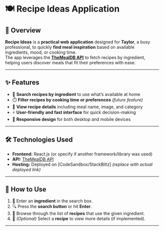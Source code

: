  # 🍽️ Recipe Ideas Application

## 📌 Overview
**Recipe Ideas** is a **practical web application** designed for **Taylor**, a busy professional, to quickly **find meal inspiration** based on available ingredients, mood, or cooking time.  
The app leverages the **[TheMealDB API](https://www.themealdb.com/api.php)** to fetch recipes by ingredient, helping users discover meals that fit their preferences with ease.  

---

## ✨ Features
- 🥦 **Search recipes by ingredient** to use what’s available at home  
- ⏱️ **Filter recipes by cooking time or preferences** *(future feature)*  
- 🍲 **View recipe details** including meal name, image, and category  
- ⚡ **User-friendly and fast interface** for quick decision-making  
- 📱 **Responsive design** for both desktop and mobile devices  

---

## 🛠️ Technologies Used
- **Frontend:** React.js (or specify if another framework/library was used)  
- **API:** [TheMealDB API](https://www.themealdb.com/api.php)  
- **Hosting:** Deployed on [CodeSandbox/StackBlitz] *(replace with actual deployed link)*  

---

## 🚀 How to Use
1. 🥕 Enter an **ingredient** in the search box.  
2. 🔍 Press the **search button** or hit **Enter**.  
3. 📖 Browse through the list of **recipes** that use the given ingredient.  
4. 🍛 *(Optional)* Select a **recipe** to view more details (if implemented).  

---
